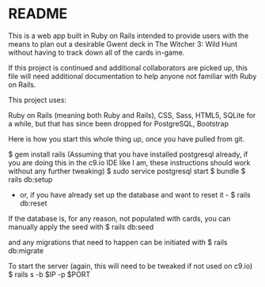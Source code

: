 # README


This is a web app built in Ruby on Rails intended to provide users with the means to plan out a desirable Gwent deck in The Witcher 3: Wild Hunt without having to track down all of the cards in-game.

If this project is continued and additional collaborators are picked up, this file will need additional documentation to help anyone not familiar with Ruby on Rails.

This project uses:

Ruby on Rails (meaning both Ruby and Rails), CSS, Sass, HTML5, SQLite for a while, but that has since been dropped for PostgreSQL, Bootstrap

Here is how you start this whole thing up, once you have pulled from git.

$ gem install rails
(Assuming that you have installed postgresql already, if you are doing this
in the c9.io IDE like I am, these instructions should work without any further
tweaking)
$ sudo service postgresql start
$ bundle
$ rails db:setup
- or, if you have already set up the database and want to reset it -
$ rails db:reset

If the database is, for any reason, not populated with cards, you can manually
apply the seed with
$ rails db:seed

and any migrations that need to happen can be initiated with
$ rails db:migrate

To start the server (again, this will need to be tweaked if not used on c9.io)
$ rails s -b $IP -p $PORT
